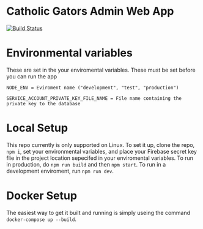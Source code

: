 # Catholic Gators Admin Web App

[![Build Status](https://travis-ci.com/CatholicGators/CatholicGatorsAdminApp.svg?branch=master)](https://travis-ci.com/CatholicGators/CatholicGatorsAdminApp)

# Environmental variables

These are set in the your enviromental variables. These must be set before you can run the app

```
NODE_ENV = Eviroment name ("development", "test", "production")

SERVICE_ACCOUNT_PRIVATE_KEY_FILE_NAME = File name containing the private key to the database

```

# Local Setup
This repo currently is only supported on Linux. To set it up, clone the repo, `npm i`, set your environmental variables, and place your Firebase secret key flie in the project location sepecifed in your enviromental variables. To run in production, do `npm run build` and then `npm start`. To run in a development enviroment, run `npm run dev`.

# Docker Setup
The easiest way to get it built and running is simply useing the command `docker-compose up --build`.
